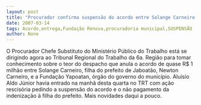 ```yaml
---
layout: post
title: "Procurador confirma suspensão do acordo entre Solange Carneiro e a Fundação Yapoatan"
date: 2007-03-14
tags: Acordo,entrega,Fundação Renova,procuradoria municipal,SUSPENSÃO
author: None
---
```

O Procurador Chefe Substituto do Ministério Público do Trabalho está se dirigindo agora ao Tribunal Regional do Trabalho da 6a. Região para tomar conhecimento sobre o teor do despacho que anula o acordo de quase R$ 1 milhão entre Solange Carneiro, filha do prefeito de Jaboatão, Newton Carneiro, e a Fundação Yapoatan, órgão do governo do município. Aluísio Aldo Júnior havia entrado na manhã desta quarta no TRT com ação rescisória pedindo a suspensão do acordo e o não pagamento da indenização à filha do prefeito. Mais novidades daqui a pouco. 